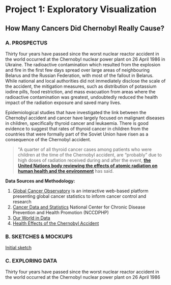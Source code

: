 # Project 1: Exploratory Visualization
## How Many Cancers Did Chernobyl Really Cause?
### A. PROSPECTUS
Thirty four years have passed since the worst nuclear reactor accident in the world occurred at the Chernobyl nuclear power plant on 26 April 1986
in Ukraine. The radioactive contamination which resulted from the explosion and fire in the first few days spread over large areas of neighbouring 
Belarus and the Russian Federation, with most of the fallout in Belarus. While national and local authorities did not immediately disclose 
the scale of the accident, the mitigation measures, such as distribution of potassium iodine pills, food restriction, and mass evacuation
from areas where the radioactive contamination was greatest, undoubtedly reduced the health impact of the radiation exposure and saved many lives.

Epidemiological studies that have investigated the link between the Chernobyl  accident and cancer have largely focused on malignant diseases in children, specifically thyroid cancer and leukaemia. There is good evidence to suggest that rates of thyroid cancer in children from the countries that were formally part of the Soviet Union have risen as a consequence of the Chernobyl accident. 

> "A quarter of all thyroid cancer cases among patients who were children at the time of the Chernobyl accident, are “probably” 
due to high doses of radiation received during and after the event, [**the United Nations body reviewing the effects of atomic radiation on human 
health and the environment**](https://news.un.org/en/story/2018/04/1008292) has said.


**Data Sources and Methodology:**
1. [Global Cancer Observatory](https://gco.iarc.fr/) is an interactive web-based platform presenting global cancer statistics to inform cancer control and research
2. [Cancer Data and Statistics](https://www.cdc.gov/cancer/dcpc/data/index.htm) National Center for Chronic Disease Prevention and Health Promotion (NCCDPHP)
3. [Our World in Data](https://ourworldindata.org/cancer)
4. [Health Effects of the Chernobyl Accident](https://www.who.int/ionizing_radiation/chernobyl/WHO%20Report%20on%20Chernobyl%20Health%20Effects%20July%2006.pdf)

### B. SKETCHES & MOCKUPS
[Initial sketch](https://github.com/alexavdeyev/Interactive-Data-Vis-Portfolio/blob/main/Project1/data/Sketch.jpg)
### C. EXPLORING DATA
Thirty four years have passed since the worst nuclear reactor accident in the world occurred at the Chernobyl nuclear power plant on 26 April 1986
